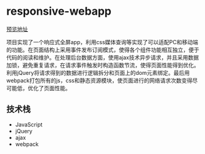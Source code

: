 # responsive-webapp
[预览地址](https://jiangxin0816.github.io/responsive-webapp/dist/index.html)

项目实现了一个响应式全屏app，利用css媒体查询等实现了可以适配PC和移动端的功能。在页面结构上采用事件发布订阅模式，使得各个组件功能相互独立，便于代码的阅读和维护。在处理后台数据方面，使用ajax技术异步请求，并且采用数据加锁，避免重复请求，在请求事件触发时构造函数节流，使得页面性能得到优化。利用jQuery将请求得到的数据进行逻辑拆分和页面上的dom元素绑定。最后用webpack打包所有的js，css和静态资源模块，使页面进行的网络请求次数变得尽可能低，优化了页面性能。
## 技术栈
- JavaScript
- jQuery
- ajax
- webpack
